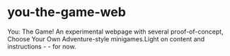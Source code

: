 # you-the-game-web
You: The Game! An experimental webpage with several proof-of-concept, Choose Your Own Adventure-style minigames.Light on content and instructions - - for now.
